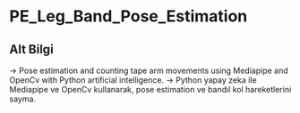 # PE_Leg_Band_Pose_Estimation

## Alt Bilgi 
-> Pose estimation and counting tape arm movements using Mediapipe and OpenCv with Python artificial intelligence.
-> Python yapay zeka ile Mediapipe ve OpenCv kullanarak, pose estimation ve bandıl kol hareketlerini sayma.

